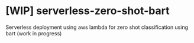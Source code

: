 # [WIP] serverless-zero-shot-bart
Serverless deployment using aws lambda for zero shot classification using bart (work in progress)

